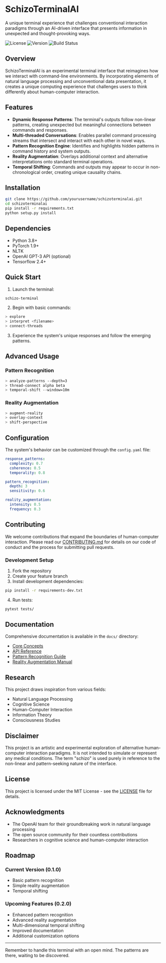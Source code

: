 # SchizoTerminalAI

A unique terminal experience that challenges conventional interaction paradigms through an AI-driven interface that presents information in unexpected and thought-provoking ways.

![License](https://img.shields.io/badge/license-MIT-blue.svg)
![Version](https://img.shields.io/badge/version-0.1.0-green.svg)
![Build Status](https://img.shields.io/badge/build-passing-brightgreen.svg)

## Overview

SchizoTerminalAI is an experimental terminal interface that reimagines how we interact with command-line environments. By incorporating elements of natural language processing and unconventional data presentation, it creates a unique computing experience that challenges users to think differently about human-computer interaction.

## Features

- **Dynamic Response Patterns**: The terminal's outputs follow non-linear patterns, creating unexpected but meaningful connections between commands and responses.
- **Multi-threaded Conversations**: Enables parallel command processing streams that intersect and interact with each other in novel ways.
- **Pattern Recognition Engine**: Identifies and highlights hidden patterns in command history and system outputs.
- **Reality Augmentation**: Overlays additional context and alternative interpretations onto standard terminal operations.
- **Temporal Shifting**: Commands and outputs may appear to occur in non-chronological order, creating unique causality chains.

## Installation

```bash
git clone https://github.com/yourusername/schizoterminalai.git
cd schizoterminalai
pip install -r requirements.txt
python setup.py install
```

## Dependencies

- Python 3.8+
- PyTorch 1.9+
- NLTK
- OpenAI GPT-3 API (optional)
- Tensorflow 2.4+

## Quick Start

1. Launch the terminal:
```bash
schizo-terminal
```

2. Begin with basic commands:
```bash
> explore
> interpret <filename>
> connect-threads
```

3. Experience the system's unique responses and follow the emerging patterns.

## Advanced Usage

### Pattern Recognition

```bash
> analyze-patterns --depth=3
> thread-connect alpha beta
> temporal-shift --window=10m
```

### Reality Augmentation

```bash
> augment-reality
> overlay-context
> shift-perspective
```

## Configuration

The system's behavior can be customized through the `config.yaml` file:

```yaml
response_patterns:
  complexity: 0.7
  coherence: 0.5
  temporality: 0.8

pattern_recognition:
  depth: 3
  sensitivity: 0.6

reality_augmentation:
  intensity: 0.5
  frequency: 0.3
```

## Contributing

We welcome contributions that expand the boundaries of human-computer interaction. Please read our [CONTRIBUTING.md](CONTRIBUTING.md) for details on our code of conduct and the process for submitting pull requests.

### Development Setup

1. Fork the repository
2. Create your feature branch
3. Install development dependencies:
```bash
pip install -r requirements-dev.txt
```
4. Run tests:
```bash
pytest tests/
```

## Documentation

Comprehensive documentation is available in the `docs/` directory:

- [Core Concepts](docs/core-concepts.md)
- [API Reference](docs/api-reference.md)
- [Pattern Recognition Guide](docs/pattern-recognition.md)
- [Reality Augmentation Manual](docs/reality-augmentation.md)

## Research

This project draws inspiration from various fields:

- Natural Language Processing
- Cognitive Science
- Human-Computer Interaction
- Information Theory
- Consciousness Studies

## Disclaimer

This project is an artistic and experimental exploration of alternative human-computer interaction paradigms. It is not intended to simulate or represent any medical conditions. The term "schizo" is used purely in reference to the non-linear and pattern-seeking nature of the interface.

## License

This project is licensed under the MIT License - see the [LICENSE](LICENSE) file for details.

## Acknowledgments

- The OpenAI team for their groundbreaking work in natural language processing
- The open source community for their countless contributions
- Researchers in cognitive science and human-computer interaction

## Roadmap

### Current Version (0.1.0)
- Basic pattern recognition
- Simple reality augmentation
- Temporal shifting

### Upcoming Features (0.2.0)
- Enhanced pattern recognition
- Advanced reality augmentation
- Multi-dimensional temporal shifting
- Improved documentation
- Additional customization options

---

Remember to handle this terminal with an open mind. The patterns are there, waiting to be discovered.
